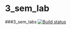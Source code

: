 # 3_sem_lab
###3_sem_labs
[![Build status](https://ci.appveyor.com/api/projects/status/i4vf9whpko5p0rdv?svg=true)](https://ci.appveyor.com/project/Vladislav/3-sem-lab)
